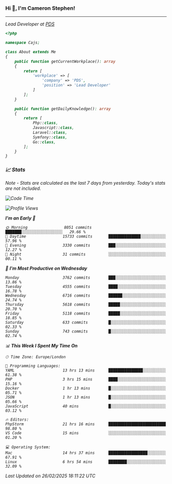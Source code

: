 ### Hi 👋, I'm Cameron Stephen!
<hr>
<p><em>Lead Developer at <a href="https://prindatasolutions.co.uk">PDS</a></p>


```php
<?php

namespace Cajs;

class About extends Me
{
    public function getCurrentWorkplace(): array
    {
        return [
            'workplace' => [
                'company' => 'PDS',
                'position' => 'Lead Developer'
            ]
        ];
    }

    public function getDailyKnowledge(): array
    {
        return [
            Php::class,
            Javascript::class,
            Laravel::class,
            Symfony::class,
            Go::class,
        ];
    }
}
```

### 📈 Stats
<p><em>Note - Stats are calculated as the last 7 days from yesterday. Today's stats are not included.</em></p>


<!--START_SECTION:waka-->
![Code Time](http://img.shields.io/badge/Code%20Time-4%2C359%20hrs-blue)

![Profile Views](http://img.shields.io/badge/Profile%20Views-3-blue)

**I'm an Early 🐤** 

```text
🌞 Morning                8051 commits        ███████░░░░░░░░░░░░░░░░░░   29.66 % 
🌆 Daytime                15733 commits       ██████████████░░░░░░░░░░░   57.96 % 
🌃 Evening                3330 commits        ███░░░░░░░░░░░░░░░░░░░░░░   12.27 % 
🌙 Night                  31 commits          ░░░░░░░░░░░░░░░░░░░░░░░░░   00.11 % 
```
📅 **I'm Most Productive on Wednesday** 

```text
Monday                   3762 commits        ███░░░░░░░░░░░░░░░░░░░░░░   13.86 % 
Tuesday                  4555 commits        ████░░░░░░░░░░░░░░░░░░░░░   16.78 % 
Wednesday                6716 commits        ██████░░░░░░░░░░░░░░░░░░░   24.74 % 
Thursday                 5618 commits        █████░░░░░░░░░░░░░░░░░░░░   20.70 % 
Friday                   5118 commits        █████░░░░░░░░░░░░░░░░░░░░   18.85 % 
Saturday                 633 commits         █░░░░░░░░░░░░░░░░░░░░░░░░   02.33 % 
Sunday                   743 commits         █░░░░░░░░░░░░░░░░░░░░░░░░   02.74 % 
```


📊 **This Week I Spent My Time On** 

```text
🕑︎ Time Zone: Europe/London

💬 Programming Languages: 
YAML                     13 hrs 13 mins      ███████████████░░░░░░░░░░   61.38 % 
PHP                      3 hrs 15 mins       ████░░░░░░░░░░░░░░░░░░░░░   15.16 % 
Docker                   1 hr 13 mins        █░░░░░░░░░░░░░░░░░░░░░░░░   05.71 % 
JSON                     1 hr 13 mins        █░░░░░░░░░░░░░░░░░░░░░░░░   05.66 % 
JavaScript               40 mins             █░░░░░░░░░░░░░░░░░░░░░░░░   03.12 % 

🔥 Editors: 
PhpStorm                 21 hrs 16 mins      █████████████████████████   98.80 % 
VS Code                  15 mins             ░░░░░░░░░░░░░░░░░░░░░░░░░   01.20 % 

💻 Operating System: 
Mac                      14 hrs 37 mins      █████████████████░░░░░░░░   67.91 % 
Linux                    6 hrs 54 mins       ████████░░░░░░░░░░░░░░░░░   32.09 % 
```


 Last Updated on 26/02/2025 18:11:22 UTC
<!--END_SECTION:waka-->
